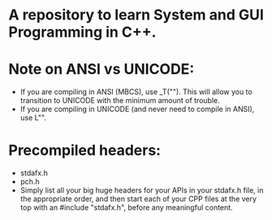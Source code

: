 # A repository to learn System and GUI Programming in C++.

# Note on ANSI vs UNICODE:

- If you are compiling in ANSI (MBCS), use \_T(""). This will allow you to transition to UNICODE with the minimum amount of trouble.
- If you are compiling in UNICODE (and never need to compile in ANSI), use L"".

# Precompiled headers:

- stdafx.h
- pch.h
- Simply list all your big huge headers for your APIs in your stdafx.h file, in the appropriate order, and then start each of your CPP files at the very top with an #include "stdafx.h", before any meaningful content.
